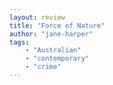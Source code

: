 ```yaml
---
layout: review
title: "Force of Nature"
author: "jane-harper"
tags:
    - "Australian"
    - "contemporary"
    - "crime"
---
```

